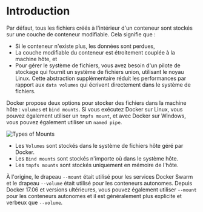 # Introduction

Par défaut, tous les fichiers créés à l'intérieur d'un conteneur sont stockés sur une couche de conteneur modifiable. Cela signifie que :

- Si le conteneur n'existe plus, les données sont perdues,
- La couche modifiable du conteneur est étroitement couplée à la machine hôte, et
- Pour gérer le système de fichiers, vous avez besoin d'un pilote de stockage qui fournit un système de fichiers union, utilisant le noyau Linux. Cette abstraction supplémentaire réduit les performances par rapport aux `data volumes` qui écrivent directement dans le système de fichiers.

Docker propose deux options pour stocker des fichiers dans la machine hôte : `volumes` et `bind mounts`. Si vous exécutez Docker sur Linux, vous pouvez également utiliser un `tmpfs mount`, et avec Docker sur Windows, vous pouvez également utiliser un `named pipe`.

![Types of Mounts](../assets/types-of-mounts.png)

- Les `Volumes` sont stockés dans le système de fichiers hôte géré par Docker.
- Les `Bind mounts` sont stockés n'importe où dans le système hôte.
- Les `tmpfs mounts` sont stockés uniquement en mémoire de l'hôte.

À l'origine, le drapeau `--mount` était utilisé pour les services Docker Swarm et le drapeau `--volume` était utilisé pour les conteneurs autonomes. Depuis Docker 17.06 et versions ultérieures, vous pouvez également utiliser `--mount` pour les conteneurs autonomes et il est généralement plus explicite et verbeux que `--volume`.
